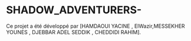 # SHADOW_ADVENTURERS-
Ce projet a été développé par [HAMDAOUI YACINE , ElWazir,MESSEKHER YOUNES , DJEBBAR ADEL SEDDIK , CHEDDIDI RAHIM].
